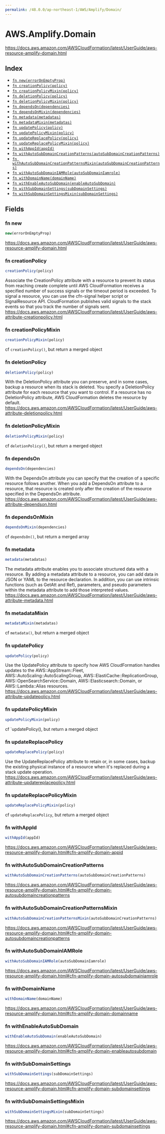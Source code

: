 ```yaml
---
permalink: /48.0.0/ap-northeast-1/AWS/Amplify/Domain/
---
```


# AWS.Amplify.Domain

https://docs.aws.amazon.com/AWSCloudFormation/latest/UserGuide/aws-resource-amplify-domain.html

## Index

* [`fn new(errorOnEmptyProp)`](#fn-new)
* [`fn creationPolicy(policy)`](#fn-creationpolicy)
* [`fn creationPolicyMixin(policy)`](#fn-creationpolicymixin)
* [`fn deletionPolicy(policy)`](#fn-deletionpolicy)
* [`fn deletionPolicyMixin(policy)`](#fn-deletionpolicymixin)
* [`fn dependsOn(dependencies)`](#fn-dependson)
* [`fn dependsOnMixin(dependencies)`](#fn-dependsonmixin)
* [`fn metadata(metadatas)`](#fn-metadata)
* [`fn metadataMixin(metadatas)`](#fn-metadatamixin)
* [`fn updatePolicy(policy)`](#fn-updatepolicy)
* [`fn updatePolicyMixin(policy)`](#fn-updatepolicymixin)
* [`fn updateReplacePolicy(policy)`](#fn-updatereplacepolicy)
* [`fn updateReplacePolicyMixin(policy)`](#fn-updatereplacepolicymixin)
* [`fn withAppId(appId)`](#fn-withappid)
* [`fn withAutoSubDomainCreationPatterns(autoSubDomainCreationPatterns)`](#fn-withautosubdomaincreationpatterns)
* [`fn withAutoSubDomainCreationPatternsMixin(autoSubDomainCreationPatterns)`](#fn-withautosubdomaincreationpatternsmixin)
* [`fn withAutoSubDomainIAMRole(autoSubDomainIamrole)`](#fn-withautosubdomainiamrole)
* [`fn withDomainName(domainName)`](#fn-withdomainname)
* [`fn withEnableAutoSubDomain(enableAutoSubDomain)`](#fn-withenableautosubdomain)
* [`fn withSubDomainSettings(subDomainSettings)`](#fn-withsubdomainsettings)
* [`fn withSubDomainSettingsMixin(subDomainSettings)`](#fn-withsubdomainsettingsmixin)

## Fields

### fn new

```ts
new(errorOnEmptyProp)
```

https://docs.aws.amazon.com/AWSCloudFormation/latest/UserGuide/aws-resource-amplify-domain.html

### fn creationPolicy

```ts
creationPolicy(policy)
```

Associate the CreationPolicy attribute with a resource to prevent its status from reaching create complete until AWS CloudFormation receives a specified number of success signals or the timeout period is exceeded. To signal a resource, you can use the cfn-signal helper script or SignalResource API. CloudFormation publishes valid signals to the stack events so that you track the number of signals sent. 
https://docs.aws.amazon.com/AWSCloudFormation/latest/UserGuide/aws-attribute-creationpolicy.html

### fn creationPolicyMixin

```ts
creationPolicyMixin(policy)
```

cf `creationPolicy()`, but return a merged object

### fn deletionPolicy

```ts
deletionPolicy(policy)
```

With the DeletionPolicy attribute you can preserve, and in some cases, backup a resource when its stack is deleted. You specify a DeletionPolicy attribute for each resource that you want to control. If a resource has no DeletionPolicy attribute, AWS CloudFormation deletes the resource by default. 
https://docs.aws.amazon.com/AWSCloudFormation/latest/UserGuide/aws-attribute-deletionpolicy.html

### fn deletionPolicyMixin

```ts
deletionPolicyMixin(policy)
```

cf `deletionPolicy()`, but return a merged object

### fn dependsOn

```ts
dependsOn(dependencies)
```

With the DependsOn attribute you can specify that the creation of a specific resource follows another. When you add a DependsOn attribute to a resource, that resource is created only after the creation of the resource specified in the DependsOn attribute. 
https://docs.aws.amazon.com/AWSCloudFormation/latest/UserGuide/aws-attribute-dependson.html

### fn dependsOnMixin

```ts
dependsOnMixin(dependencies)
```

cf `dependsOn()`, but return a merged array

### fn metadata

```ts
metadata(metadatas)
```

The metadata attribute enables you to associate structured data with a resource. By adding a metadata attribute to a resource, you can add data in JSON or YAML to the resource declaration. In addition, you can use intrinsic functions (such as GetAtt and Ref), parameters, and pseudo parameters within the metadata attribute to add those interpreted values. 
https://docs.aws.amazon.com/AWSCloudFormation/latest/UserGuide/aws-attribute-metadata.html

### fn metadataMixin

```ts
metadataMixin(metadatas)
```

cf `metadata()`, but return a merged object

### fn updatePolicy

```ts
updatePolicy(policy)
```

Use the UpdatePolicy attribute to specify how AWS CloudFormation handles updates to the AWS::AppStream::Fleet, AWS::AutoScaling::AutoScalingGroup, AWS::ElastiCache::ReplicationGroup, AWS::OpenSearchService::Domain, AWS::Elasticsearch::Domain, or AWS::Lambda::Alias resources. 
https://docs.aws.amazon.com/AWSCloudFormation/latest/UserGuide/aws-attribute-updatepolicy.html

### fn updatePolicyMixin

```ts
updatePolicyMixin(policy)
```

cf `updatePolicy(), but return a merged object

### fn updateReplacePolicy

```ts
updateReplacePolicy(policy)
```

Use the UpdateReplacePolicy attribute to retain or, in some cases, backup the existing physical instance of a resource when it's replaced during a stack update operation. 
https://docs.aws.amazon.com/AWSCloudFormation/latest/UserGuide/aws-attribute-updatereplacepolicy.html

### fn updateReplacePolicyMixin

```ts
updateReplacePolicyMixin(policy)
```

cf `updateReplacePolicy`, but return a merged object

### fn withAppId

```ts
withAppId(appId)
```

https://docs.aws.amazon.com/AWSCloudFormation/latest/UserGuide/aws-resource-amplify-domain.html#cfn-amplify-domain-appid

### fn withAutoSubDomainCreationPatterns

```ts
withAutoSubDomainCreationPatterns(autoSubDomainCreationPatterns)
```

https://docs.aws.amazon.com/AWSCloudFormation/latest/UserGuide/aws-resource-amplify-domain.html#cfn-amplify-domain-autosubdomaincreationpatterns

### fn withAutoSubDomainCreationPatternsMixin

```ts
withAutoSubDomainCreationPatternsMixin(autoSubDomainCreationPatterns)
```

https://docs.aws.amazon.com/AWSCloudFormation/latest/UserGuide/aws-resource-amplify-domain.html#cfn-amplify-domain-autosubdomaincreationpatterns

### fn withAutoSubDomainIAMRole

```ts
withAutoSubDomainIAMRole(autoSubDomainIamrole)
```

https://docs.aws.amazon.com/AWSCloudFormation/latest/UserGuide/aws-resource-amplify-domain.html#cfn-amplify-domain-autosubdomainiamrole

### fn withDomainName

```ts
withDomainName(domainName)
```

https://docs.aws.amazon.com/AWSCloudFormation/latest/UserGuide/aws-resource-amplify-domain.html#cfn-amplify-domain-domainname

### fn withEnableAutoSubDomain

```ts
withEnableAutoSubDomain(enableAutoSubDomain)
```

https://docs.aws.amazon.com/AWSCloudFormation/latest/UserGuide/aws-resource-amplify-domain.html#cfn-amplify-domain-enableautosubdomain

### fn withSubDomainSettings

```ts
withSubDomainSettings(subDomainSettings)
```

https://docs.aws.amazon.com/AWSCloudFormation/latest/UserGuide/aws-resource-amplify-domain.html#cfn-amplify-domain-subdomainsettings

### fn withSubDomainSettingsMixin

```ts
withSubDomainSettingsMixin(subDomainSettings)
```

https://docs.aws.amazon.com/AWSCloudFormation/latest/UserGuide/aws-resource-amplify-domain.html#cfn-amplify-domain-subdomainsettings
